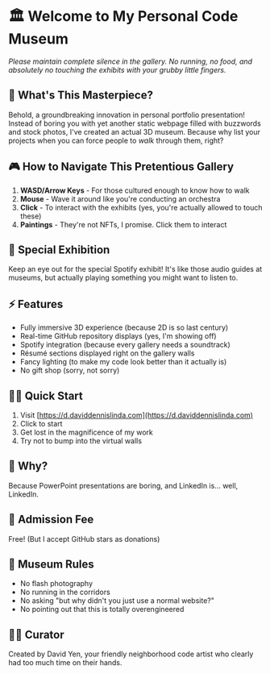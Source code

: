 # 🏛️ Welcome to My Personal Code Museum

_Please maintain complete silence in the gallery. No running, no food, and absolutely no touching the exhibits with your grubby little fingers._

## 🎨 What's This Masterpiece?

Behold, a groundbreaking innovation in personal portfolio presentation! Instead of boring you with yet another static webpage filled with buzzwords and stock photos, I've created an actual 3D museum. Because why list your projects when you can force people to _walk_ through them, right?

## 🎮 How to Navigate This Pretentious Gallery

1. **WASD/Arrow Keys** - For those cultured enough to know how to walk
2. **Mouse** - Wave it around like you're conducting an orchestra
3. **Click** - To interact with the exhibits (yes, you're actually allowed to touch these)
4. **Paintings** - They're not NFTs, I promise. Click them to interact

## 🎵 Special Exhibition

Keep an eye out for the special Spotify exhibit! It's like those audio guides at museums, but actually playing something you might want to listen to.

## ⚡ Features

- Fully immersive 3D experience (because 2D is so last century)
- Real-time GitHub repository displays (yes, I'm showing off)
- Spotify integration (because every gallery needs a soundtrack)
- Résumé sections displayed right on the gallery walls
- Fancy lighting (to make my code look better than it actually is)
- No gift shop (sorry, not sorry)

## 🏃‍♂️ Quick Start

1. Visit [https://d.daviddennislinda.com](https://d.daviddennislinda.com)
2. Click to start
3. Get lost in the magnificence of my work
4. Try not to bump into the virtual walls

## 🤔 Why?

Because PowerPoint presentations are boring, and LinkedIn is... well, LinkedIn.

## 🎫 Admission Fee

Free! (But I accept GitHub stars as donations)

## 🚫 Museum Rules

- No flash photography
- No running in the corridors
- No asking "but why didn't you just use a normal website?"
- No pointing out that this is totally overengineered

## 👨‍💻 Curator

Created by David Yen, your friendly neighborhood code artist who clearly had too much time on their hands.
